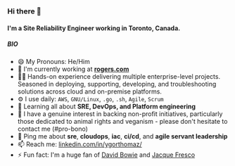 ### Hi there 👋

#### I'm a Site Reliability Engineer working in Toronto, Canada.

##### BIO

- 😄 My Pronouns: He/Him
- 🏢 I'm currently working at **[rogers.com](https://www.rogers.com)**
- 👨‍🏭 Hands-on experience delivering multiple enterprise-level projects. Seasoned in deploying, supporting, developing, and troubleshooting solutions across cloud and on-premise platforms. 
- ⚙️ I use daily: `AWS`, `GNU/Linux`, `.go`, `.sh`, `Agile`, `Scrum`
- 🌱 Learning all about **SRE, DevOps, and Platform engineering**
- 💚 I have a genuine interest in backing non-profit initiatives, particularly those dedicated to animal rights and veganism - please don't hesitate to contact me (#pro-bono)
- 💬 Ping me about **sre**, **cloudops**, **iac**, **ci/cd**, and **agile servant leadership**
- 📫 Reach me: [linkedin.com/in/ygorthomaz/](https://www.linkedin.com/in/ygorthomaz/)
- ⚡️ Fun fact: I'm a huge fan of [David Bowie](https://www.youtube.com/watch?v=iYYRH4apXDo) and [Jacque Fresco](https://youtu.be/VbsIP8kYUFc)
